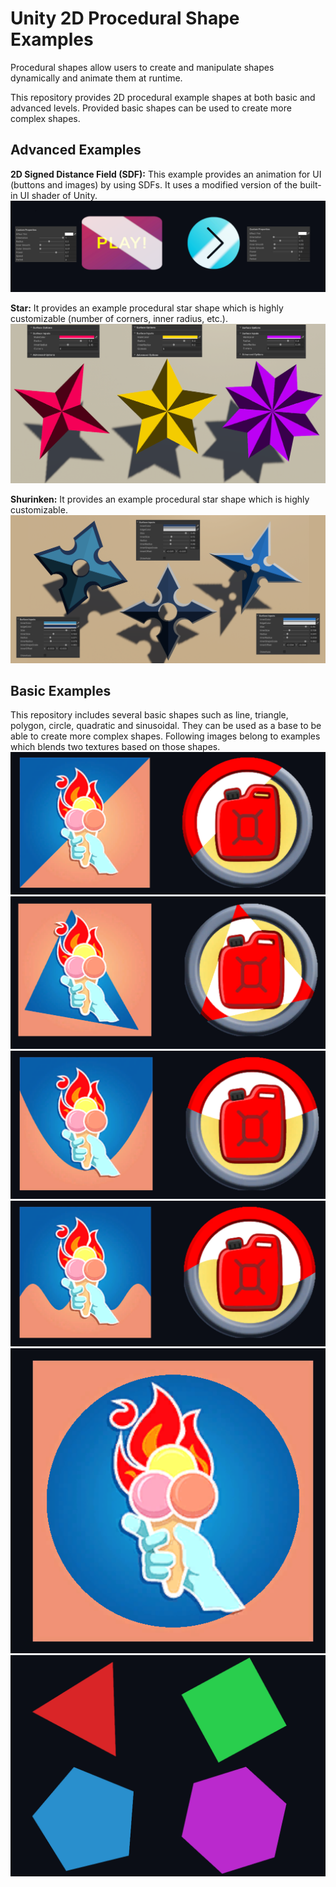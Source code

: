 
# Unity 2D Procedural Shape Examples

Procedural shapes allow users to create and manipulate shapes dynamically and animate them at runtime.

This repository provides 2D procedural example shapes at both basic and advanced levels. Provided basic shapes can be used to create more complex shapes.

## Advanced Examples

**2D Signed Distance Field (SDF):** This example provides an animation for UI (buttons and images) by using SDFs. It uses a modified version of the built-in UI shader of Unity.
![2D_SDF](Screenshots/2D_SDF.png)

**Star:** It provides an example procedural star shape which is highly customizable (number of corners, inner radius, etc.).
![Star](Screenshots/Star.png)

**Shurinken:** It provides an example procedural star shape which is highly customizable.
![Shurinken](Screenshots/Shurinken.png)

## Basic Examples

This repository includes several basic shapes such as line, triangle, polygon, circle, quadratic and sinusoidal. They can be used as a base to be able to create more complex shapes. Following images belong to examples which blends two textures based on those shapes.
![Line](Screenshots/Line.png)
![Triangle](Screenshots/Triangle.png)
![Quadratic](Screenshots/Quadratic.png)
![Sinusoidal](Screenshots/Sinusoidal.png)
![Circle](Screenshots/Circle.png)
![Polygon](Screenshots/Polygon.png)
